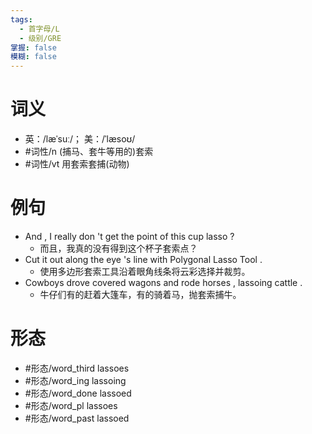 ```yaml
---
tags:
  - 首字母/L
  - 级别/GRE
掌握: false
模糊: false
---
```

# 词义
- 英：/læˈsuː/； 美：/ˈlæsoʊ/
- #词性/n  (捕马、套牛等用的)套索
- #词性/vt  用套索套捕(动物)
# 例句
- And , I really don 't get the point of this cup lasso ?
	- 而且，我真的没有得到这个杯子套索点？
- Cut it out along the eye 's line with Polygonal Lasso Tool .
	- 使用多边形套索工具沿着眼角线条将云彩选择并裁剪。
- Cowboys drove covered wagons and rode horses , lassoing cattle .
	- 牛仔们有的赶着大篷车，有的骑着马，抛套索捕牛。
# 形态
- #形态/word_third lassoes
- #形态/word_ing lassoing
- #形态/word_done lassoed
- #形态/word_pl lassoes
- #形态/word_past lassoed
